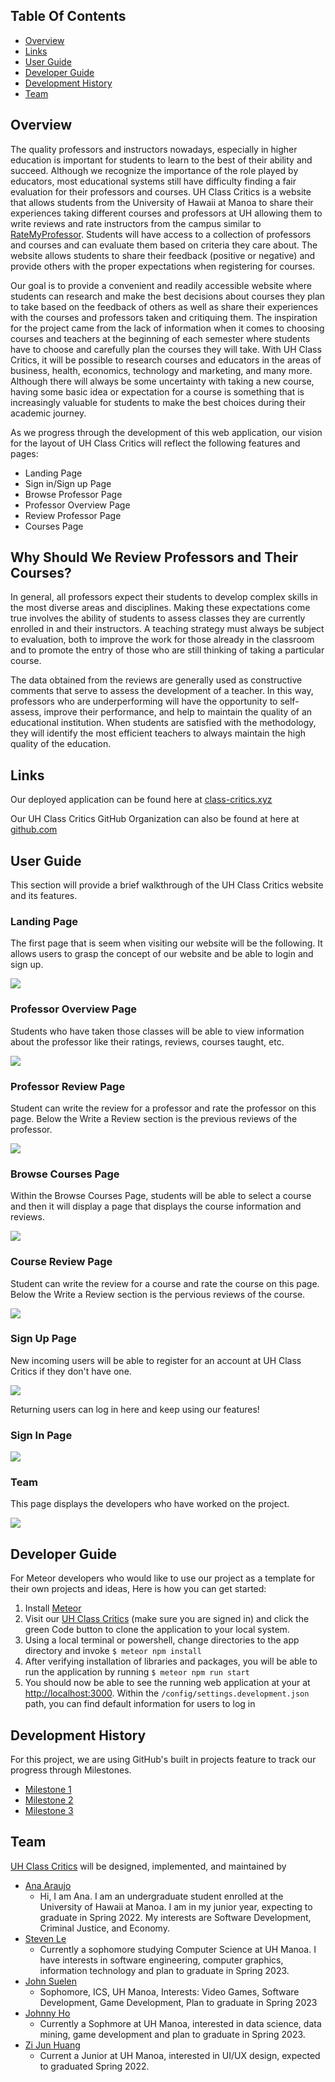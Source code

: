 ## Table Of Contents

* [Overview](#overview)
* [Links](#links)
* [User Guide](#user-guide)
* [Developer Guide](#developer-guide)
* [Development History](#development-history)
* [Team](#team)

## Overview

The quality professors and instructors nowadays, especially in higher education is important for students to learn to the best of their ability and succeed. Although we recognize the importance of the role played by educators, most educational systems still have difficulty finding a fair evaluation for their professors and courses. UH Class Critics is a website that allows students from the University of Hawaii at Manoa to share their experiences taking different courses and professors at UH allowing them to write reviews and rate instructors from the campus similar to [RateMyProfessor](https://www.ratemyprofessors.com/). Students will have access to a collection of professors and courses and can evaluate them based on criteria they care about. The website allows students to share their feedback (positive or negative) and provide others with the proper expectations when registering for courses.

Our goal is to provide a convenient and readily accessible website where students can research and make the best decisions about courses they plan to take based on the feedback of others as well as share their experiences with the courses and professors taken and critiquing them. The inspiration for the project came from the lack of information when it comes to choosing courses and teachers at the beginning of each semester where students have to choose and carefully plan the courses they will take. With UH Class Critics, it will be possible to research courses and educators in the areas of business, health, economics, technology and marketing, and many more. Although there will always be some uncertainty with taking a new course, having some basic idea or expectation for a course is something that is increasingly valuable for students to make the best choices during their academic journey.

As we progress through the development of this web application, our vision for the layout of UH Class Critics will reflect the following features and pages:

- Landing Page
- Sign in/Sign up Page
- Browse Professor Page
- Professor Overview Page
- Review Professor Page
- Courses Page

## Why Should We Review Professors and Their Courses?

In general, all professors expect their students to develop complex skills in the most diverse areas and disciplines. Making these expectations come true involves the ability of students to assess classes they are currently enrolled in and their instructors. A teaching strategy must always be subject to evaluation, both to improve the work for those already in the classroom and to promote the entry of those who are still thinking of taking a particular course. 

The data obtained from the reviews are generally used as constructive comments that serve to assess the development of a teacher. In this way, professors who are underperforming will have the opportunity to self-assess, improve their performance, and help to maintain the quality of an educational institution. When students are satisfied with the methodology, they will identify the most efficient teachers to always maintain the high quality of the education.

## Links

Our deployed application can be found here at [class-critics.xyz](https://class-critics.xyz/)

Our UH Class Critics GitHub Organization can also be found at here at [github.com](https://github.com/uh-class-critics)

## User Guide

This section will provide a brief walkthrough of the UH Class Critics website and its features.


### Landing Page

The first page that is seem when visiting our website will be the following. It allows users to grasp the concept of our website and be able to login and sign up.

<img src="images/homepage.jpg">

### Professor Overview Page

Students who have taken those classes will be able to view information about the professor like their ratings, reviews, courses taught, etc. 

<img src="images/professor_page.jpg">

### Professor Review Page

Student can write the review for a professor and rate the professor on this page. Below the Write a Review section is the previous reviews of the professor. 

<img src="images/certain_professor.jpg">

### Browse Courses Page

Within the Browse Courses Page, students will be able to select a course and then it will display a page that displays the course information and reviews.

<img src="images/browse_course.jpg">

### Course Review Page

Student can write the review for a course and rate the course on this page. Below the Write a Review section is the pervious reviews of the course.  

<img src="images/certain_course.jpg">

### Sign Up Page

New incoming users will be able to register for an account at UH Class Critics if they don't have one.

<img src="images/signup.jpg"/>

Returning users can log in here and keep using our features!

### Sign In Page

<img src="images/login.jpg"/>

### Team 

This page displays the developers who have worked on the project. 

<img src="images/team.jpg"/>

## Developer Guide

For Meteor developers who would like to use our project as a template for their own projects and ideas, Here is how you can get started:

1. Install [Meteor](https://www.meteor.com/install)
2. Visit our [UH Class Critics](https://github.com/uh-class-critics/uh-class-critics) (make sure you are signed in) and click the green Code button to clone the application to your local system.
3. Using a local terminal or powershell, change directories to the app directory and invoke ```$ meteor npm install```
4. After verifying installation of libraries and packages, you will be able to run the application by running ```$ meteor npm run start```
5. You should now be able to see the running web application at your at [http://localhost:3000](http://localhost:3000). Within the ```/config/settings.development.json``` path, you can find default information for users to log in

## Development History

For this project, we are using GitHub's built in projects feature to track our progress through Milestones.

* [Milestone 1](https://github.com/uh-class-critics/uh-class-critics/projects/1)
* [Milestone 2](https://github.com/uh-class-critics/uh-class-critics/projects/3)
* [Milestone 3](https://github.com/uh-class-critics/uh-class-critics/projects/4)

## Team

[UH Class Critics](https://github.com/uh-class-critics/uh-class-critics) will be designed, implemented, and maintained by 
- [Ana Araujo](https://acatarinaoaraujo.github.io/)
  - Hi, I am Ana. I am an undergraduate student enrolled at the University of Hawaii at Manoa. I am in my junior year, expecting to graduate in Spring 2022. My interests are Software Development, Criminal Justice, and Economy.
- [Steven Le](https://sle417.github.io/)
  - Currently a sophomore studying Computer Science at UH Manoa. I have interests in software engineering, computer graphics, information technology and plan to graduate in Spring 2023. 
- [John Suelen](https://johnsuelen.github.io/)
  - Sophomore, ICS, UH Manoa, Interests: Video Games, Software Development, Game Development, Plan to graduate in Spring 2023
- [Johnny Ho](https://johnny-ho1.github.io/)
  - Currently a Sophmore at UH Manoa, interested in data science, data mining, game development and plan to graduate in Spring 2023.
- [Zi Jun Huang](https://zijunhuang-1.github.io/)
  - Current a Junior at UH Manoa, interested in UI/UX design, expected to graduated Spring 2022.
